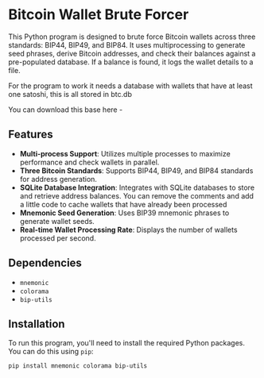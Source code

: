# Bitcoin Wallet Brute Forcer

This Python program is designed to brute force Bitcoin wallets across three standards: BIP44, BIP49, and BIP84. It uses multiprocessing to generate seed phrases, derive Bitcoin addresses, and check their balances against a pre-populated database. If a balance is found, it logs the wallet details to a file.

For the program to work it needs a database with wallets that have at least one satoshi, this is all stored in btc.db

You can download this base here - 

## Features

- **Multi-process Support**: Utilizes multiple processes to maximize performance and check wallets in parallel.
- **Three Bitcoin Standards**: Supports BIP44, BIP49, and BIP84 standards for address generation.
- **SQLite Database Integration**: Integrates with SQLite databases to store and retrieve address balances. You can remove the comments and add a little code to cache wallets that have already been processed
- **Mnemonic Seed Generation**: Uses BIP39 mnemonic phrases to generate wallet seeds.
- **Real-time Wallet Processing Rate**: Displays the number of wallets processed per second.

## Dependencies

- `mnemonic`
- `colorama`
- `bip-utils`


## Installation

To run this program, you'll need to install the required Python packages. You can do this using `pip`:

```sh
pip install mnemonic colorama bip-utils
